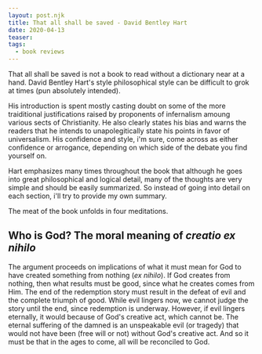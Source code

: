 ```yaml
---
layout: post.njk
title: That all shall be saved - David Bentley Hart
date: 2020-04-13
teaser: 
tags:
  - book reviews
---
```

That all shall be saved is not a book to read without a dictionary near at a hand. David Bentley Hart's style philosophical style can be difficult to grok at times (pun absolutely intended). 

His introduction is spent mostly casting doubt on some of the more traiditional justifications raised by proponents of infernalism amoung various sects of Christianity. He also clearly states his bias and warns the readers that he intends to unapolegitically state his points in favor of universalism. His confidence and style, i'm sure, come across as either confidence or arrogance, depending on which side of the debate you find yourself on. 

Hart emphasizes many times throughout the book that although he goes into great philosophical and logical detail, many of the thoughts are very simple and should be easily summarized. So instead of going into detail on each section, i'll try to provide my own summary.

The meat of the book unfolds in four meditations.

## Who is God? The moral meaning of _creatio ex nihilo_
The argument proceeds on implications of what it must mean for God to have created something from nothing (_ex nihilo_). If God creates from nothing, then what results must be good, since what he creates comes from Him. The end of the redemption story must result in the defeat of evil and the complete triumph of good. While evil lingers now, we cannot judge the story until the end, since redemption is underway. However, if evil lingers eternally, it would because of God's creative act, which cannot be. The eternal suffering of the damned is an unspeakable evil (or tragedy) that would not have been (free will or not) without God's creative act. And so it must be that in the ages to come, all will be reconciled to God.